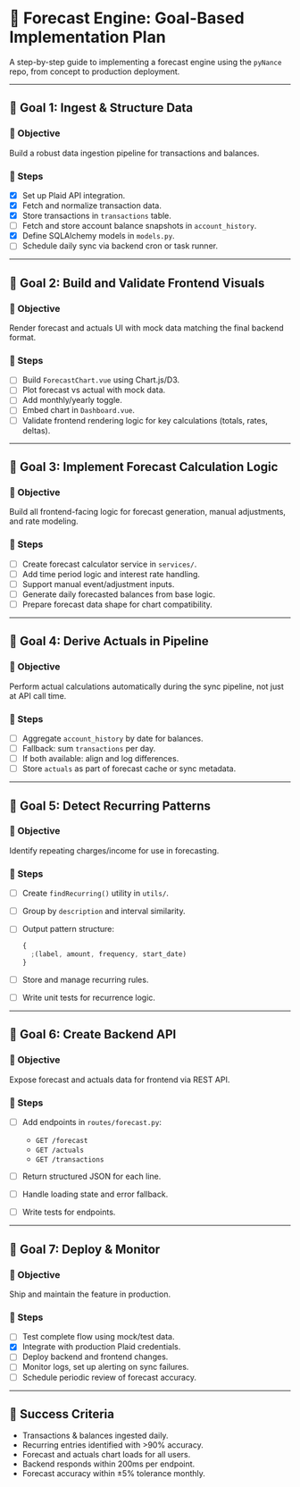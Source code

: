 # 󰔟 Forecast Engine: Goal-Based Implementation Plan

A step-by-step guide to implementing a forecast engine using the `pyNance` repo, from concept to production deployment.

---

## 󰲢 Goal 1: Ingest & Structure Data

### 󰄬 Objective

Build a robust data ingestion pipeline for transactions and balances.

### 󰐥 Steps

- [x] Set up Plaid API integration.
- [x] Fetch and normalize transaction data.
- [x] Store transactions in `transactions` table.
- [ ] Fetch and store account balance snapshots in `account_history`.
- [x] Define SQLAlchemy models in `models.py`.
- [ ] Schedule daily sync via backend cron or task runner.

---

## 󰲢 Goal 2: Build and Validate Frontend Visuals

### 󰄬 Objective

Render forecast and actuals UI with mock data matching the final backend format.

### 󰐥 Steps

- [ ] Build `ForecastChart.vue` using Chart.js/D3.
- [ ] Plot forecast vs actual with mock data.
- [ ] Add monthly/yearly toggle.
- [ ] Embed chart in `Dashboard.vue`.
- [ ] Validate frontend rendering logic for key calculations (totals, rates, deltas).

---

## 󰲢 Goal 3: Implement Forecast Calculation Logic

### 󰄬 Objective

Build all frontend-facing logic for forecast generation, manual adjustments, and rate modeling.

### 󰐥 Steps

- [ ] Create forecast calculator service in `services/`.
- [ ] Add time period logic and interest rate handling.
- [ ] Support manual event/adjustment inputs.
- [ ] Generate daily forecasted balances from base logic.
- [ ] Prepare forecast data shape for chart compatibility.

---

## 󰲢 Goal 4: Derive Actuals in Pipeline

### 󰄬 Objective

Perform actual calculations automatically during the sync pipeline, not just at API call time.

### 󰐥 Steps

- [ ] Aggregate `account_history` by date for balances.
- [ ] Fallback: sum `transactions` per day.
- [ ] If both available: align and log differences.
- [ ] Store `actuals` as part of forecast cache or sync metadata.

---

## 󰲢 Goal 5: Detect Recurring Patterns

### 󰄬 Objective

Identify repeating charges/income for use in forecasting.

### 󰐥 Steps

- [ ] Create `findRecurring()` utility in `utils/`.
- [ ] Group by `description` and interval similarity.
- [ ] Output pattern structure:

  ```ts
  {
    ;(label, amount, frequency, start_date)
  }
  ```

- [ ] Store and manage recurring rules.
- [ ] Write unit tests for recurrence logic.

---

## 󰲢 Goal 6: Create Backend API

### 󰄬 Objective

Expose forecast and actuals data for frontend via REST API.

### 󰐥 Steps

- [ ] Add endpoints in `routes/forecast.py`:
  - `GET /forecast`
  - `GET /actuals`
  - `GET /transactions`

- [ ] Return structured JSON for each line.
- [ ] Handle loading state and error fallback.
- [ ] Write tests for endpoints.

---

## 󰲢 Goal 7: Deploy & Monitor

### 󰄬 Objective

Ship and maintain the feature in production.

### 󰐥 Steps

- [ ] Test complete flow using mock/test data.
- [x] Integrate with production Plaid credentials.
- [ ] Deploy backend and frontend changes.
- [ ] Monitor logs, set up alerting on sync failures.
- [ ] Schedule periodic review of forecast accuracy.

---

## 󰄳 Success Criteria

- Transactions & balances ingested daily.
- Recurring entries identified with >90% accuracy.
- Forecast and actuals chart loads for all users.
- Backend responds within 200ms per endpoint.
- Forecast accuracy within ±5% tolerance monthly.
